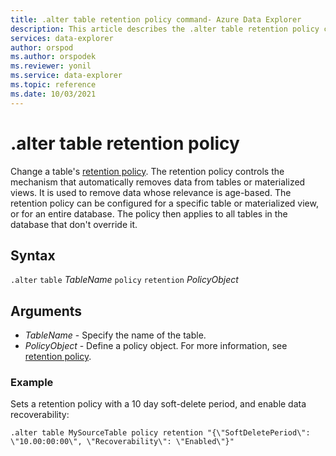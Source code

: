 ```yaml
---
title: .alter table retention policy command- Azure Data Explorer
description: This article describes the .alter table retention policy command in Azure Data Explorer.
services: data-explorer
author: orspod
ms.author: orspodek
ms.reviewer: yonil
ms.service: data-explorer
ms.topic: reference
ms.date: 10/03/2021
---
```

# .alter table retention policy

Change a table's [retention policy](retentionpolicy.md). The retention policy controls the mechanism that automatically removes data from tables or materialized views. It is used to remove data whose relevance is age-based. The retention policy can be configured for a specific table or materialized view, or for an entire database. The policy then applies to all tables in the database that don't override it.

## Syntax

`.alter` `table` *TableName* `policy` `retention` *PolicyObject*

## Arguments

- *TableName* - Specify the name of the table.  
- *PolicyObject* - Define a policy object. For more information, see [retention policy](retentionpolicy.md).

### Example

Sets a retention policy with a 10 day soft-delete period, and enable data recoverability:

```kusto
.alter table MySourceTable policy retention "{\"SoftDeletePeriod\": \"10.00:00:00\", \"Recoverability\": \"Enabled\"}"
```

